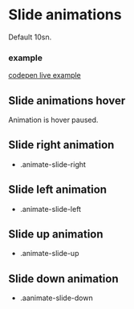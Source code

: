 # Slide animations

Default 10sn.

### example

[codepen live example](https://codepen.io/Endwall/pen/vYQJrqr)

## Slide animations hover

Animation is hover paused.

## Slide right animation

- .animate-slide-right

## Slide left animation

- .animate-slide-left

## Slide up animation

- .animate-slide-up

## Slide down animation

- .aanimate-slide-down
